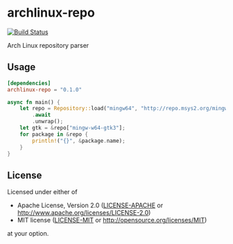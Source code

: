 # archlinux-repo
[![Build Status](https://travis-ci.org/alesharik/archlinux-repo-rs.svg?branch=master)](https://travis-ci.com/github/alesharik/archlinux-repo-rs)

Arch Linux repository parser

## Usage
```toml
[dependencies]
archlinux-repo = "0.1.0"
```

```rust
async fn main() {
    let repo = Repository::load("mingw64", "http://repo.msys2.org/mingw/x86_64")
        .await
        .unwrap();
    let gtk = &repo["mingw-w64-gtk3"];
    for package in &repo {
        println!("{}", &package.name);
    }
}
```

## License

Licensed under either of

 * Apache License, Version 2.0
   ([LICENSE-APACHE](LICENSE-APACHE) or http://www.apache.org/licenses/LICENSE-2.0)
 * MIT license
   ([LICENSE-MIT](LICENSE-MIT) or http://opensource.org/licenses/MIT)

at your option.